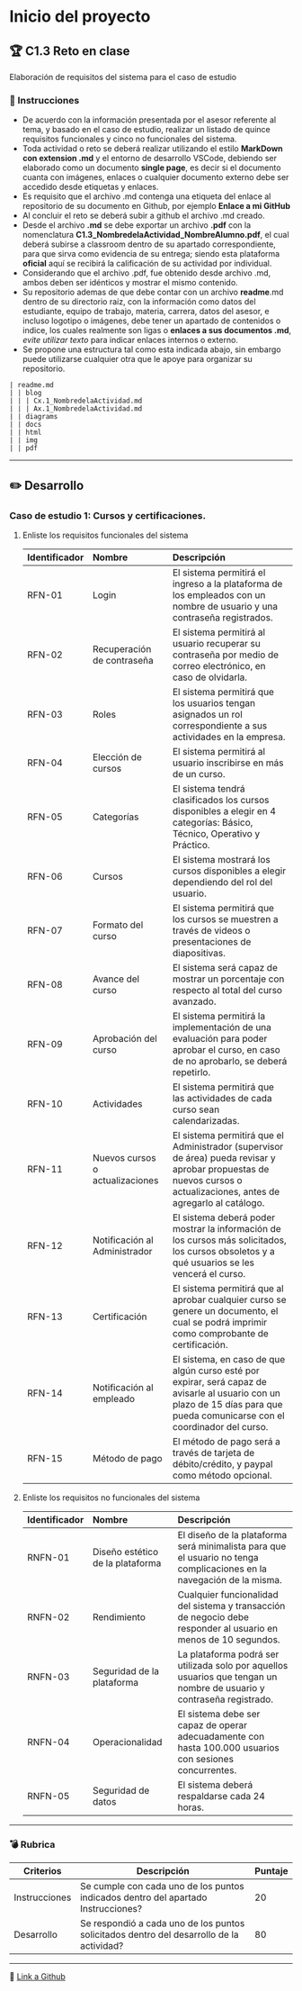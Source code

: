 # Inicio del proyecto

## :trophy: C1.3 Reto en clase

Elaboración de requisitos del sistema para el caso de estudio

### :blue_book: Instrucciones

- De acuerdo con la información presentada por el asesor referente al tema, y basado en el caso de estudio, realizar un listado de quince requisitos funcionales y cinco no funcionales del sistema.
- Toda actividad o reto se deberá realizar utilizando el estilo **MarkDown con extension .md** y el entorno de desarrollo VSCode, debiendo ser elaborado como un documento **single page**, es decir si el documento cuanta con imágenes, enlaces o cualquier documento externo debe ser accedido desde etiquetas y enlaces.
- Es requisito que el archivo .md contenga una etiqueta del enlace al repositorio de su documento en Github, por ejemplo **Enlace a mi GitHub**
- Al concluir el reto se deberá subir a github el archivo .md creado.
- Desde el archivo **.md** se debe exportar un archivo **.pdf** con la nomenclatura **C1.3_NombredelaActividad_NombreAlumno.pdf**, el cual deberá subirse a classroom dentro de su apartado correspondiente, para que sirva como evidencia de su entrega; siendo esta plataforma **oficial** aquí se recibirá la calificación de su actividad por individual.
- Considerando que el archivo .pdf, fue obtenido desde archivo .md, ambos deben ser idénticos y mostrar el mismo contenido.
- Su repositorio ademas de que debe contar con un archivo **readme**.md dentro de su directorio raíz, con la información como datos del estudiante, equipo de trabajo, materia, carrera, datos del asesor, e incluso logotipo o imágenes, debe tener un apartado de contenidos o indice, los cuales realmente son ligas o **enlaces a sus documentos .md**, _evite utilizar texto_ para indicar enlaces internos o externo.
- Se propone una estructura tal como esta indicada abajo, sin embargo puede utilizarse cualquier otra que le apoye para organizar su repositorio.

```
| readme.md
| | blog
| | | Cx.1_NombredelaActividad.md
| | | Ax.1_NombredelaActividad.md
| | diagrams
| | docs
| | html
| | img
| | pdf    
```

___

## :pencil2: Desarrollo
### Caso de estudio 1: Cursos y certificaciones. 

1. Enliste los requisitos funcionales del sistema
   
    Identificador | Nombre | Descripción
    :--|:--|:--
    RFN-01|Login|El sistema permitirá el ingreso a la plataforma de los empleados con un nombre de usuario y una contraseña registrados.
    RFN-02|Recuperación de contraseña|El sistema permitirá al usuario recuperar su contraseña por medio de correo electrónico, en caso de olvidarla.
    RFN-03|Roles|El sistema permitirá que los usuarios tengan asignados un rol correspondiente a sus actividades en la empresa.
    RFN-04|Elección de cursos|El sistema permitirá al usuario inscribirse en más de un curso.
    RFN-05|Categorías|El sistema tendrá clasificados los cursos disponibles a elegir en 4 categorías: Básico, Técnico, Operativo y Práctico.
    RFN-06|Cursos|El sistema mostrará los cursos disponibles a elegir dependiendo del rol del usuario.
    RFN-07|Formato del curso|El sistema permitirá que los cursos se muestren a través de videos o presentaciones de diapositivas.
    RFN-08|Avance del curso|El sistema será capaz de mostrar un porcentaje con respecto al total del curso avanzado.
    RFN-09|Aprobación del curso|El sistema permitirá la implementación de una evaluación para poder aprobar el curso, en caso de no aprobarlo, se deberá repetirlo.
    RFN-10|Actividades|El sistema permitirá que las actividades de cada curso sean calendarizadas.
    RFN-11|Nuevos cursos o actualizaciones|El sistema permitirá que el Administrador (supervisor de área) pueda revisar y aprobar propuestas de nuevos cursos o actualizaciones, antes de agregarlo al catálogo.
    RFN-12|Notificación al Administrador|El sistema deberá poder mostrar la información de los cursos más solicitados, los cursos obsoletos y a qué usuarios se les vencerá el curso.
    RFN-13|Certificación|El sistema permitirá que al aprobar cualquier curso se genere un documento, el cual se podrá imprimir como comprobante de certificación.
    RFN-14|Notificación al empleado|El sistema, en caso de que algún curso esté por expirar, será capaz de avisarle al usuario con un plazo de 15 días para que pueda comunicarse con el coordinador del curso. 
    RFN-15|Método de pago|El método de pago será a través de tarjeta de débito/crédito, y paypal como método opcional.

 
2. Enliste los requisitos no funcionales del sistema
   
    Identificador | Nombre | Descripción
    :--|:--|:--
    RNFN-01|Diseño estético de la plataforma|El diseño de la plataforma será minimalista para que el usuario no tenga complicaciones en la navegación de la misma.
    RNFN-02|Rendimiento|Cualquier funcionalidad del sistema y transacción de negocio debe responder al usuario en menos de 10 segundos.
    RNFN-03|Seguridad de la plataforma|La plataforma podrá ser utilizada solo por aquellos usuarios que tengan un nombre de usuario y contraseña registrado.
    RNFN-04|Operacionalidad|El sistema debe ser capaz de operar adecuadamente con hasta 100.000 usuarios con sesiones concurrentes.
    RNFN-05|Seguridad de datos|El sistema deberá respaldarse cada 24 horas.

___

### :bomb: Rubrica

| Criterios     | Descripción                                                                                  | Puntaje |
| ------------- | -------------------------------------------------------------------------------------------- | ------- |
| Instrucciones | Se cumple con cada uno de los puntos indicados dentro del apartado Instrucciones?            | 20 |
| Desarrollo    | Se respondió a cada uno de los puntos solicitados dentro del desarrollo de la actividad?     | 80      |

---

:file_folder: [Link a Github](https://github.com/GustavoValadez/Analisis-Avanzado-Software)

































